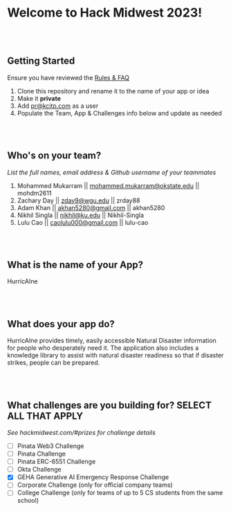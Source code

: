 # Welcome to Hack Midwest 2023!
<br /><br />


## Getting Started
Ensure you have reviewed the [Rules & FAQ](https://hackmidwest.com/#faq)
1. Clone this repository and rename it to the name of your app or idea
2. Make it **private**
3. Add pr@kcitp.com as a user
4. Populate the Team, App & Challenges info below and update as needed

<br /><br />

## Who's on your team?
*List the full names,  email address & Github username of your teammates*

1. Mohammed Mukarram  || mohammed.mukarram@okstate.edu || mohdm2611
2. Zachary Day || zday9@wgu.edu || zrday88
3. Adam Khan || akhan5280@gmail.com || akhan5280
4. Nikhil Singla || nikhil@ku.edu || Nikhil-Singla
5. Lulu Cao || caolulu000@gmail.com || lulu-cao

<br /><br />


## What is the name of your App?
HurricAIne

<br /><br />

## What does your app do?
HurricAIne provides timely, easily accessible Natural Disaster information for people who desperately need it. The application also includes a knowledge library to assist with natural disaster readiness so that if disaster strikes, people can be prepared. 

<br /><br />


## What challenges are you building for? SELECT ALL THAT APPLY
*See hackmidwest.com/#prizes for challenge details*
- [ ]  Pinata Web3 Challenge
- [ ]  Pinata Challenge
- [ ]  Pinata ERC-6551 Challenge
- [ ]  Okta Challenge
- [X]  GEHA Generative AI Emergency Response Challenge
- [ ]  Corporate Challenge (only for official company teams)
- [ ]  College Challenge (only for teams of up to 5 CS students from the same school)

<br /><br />




